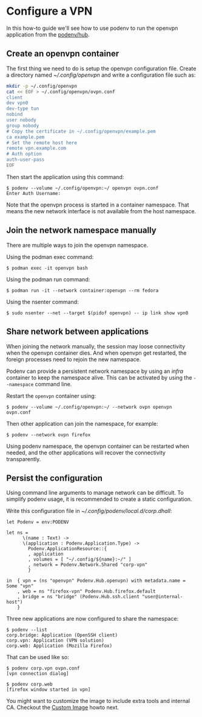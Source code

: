 # Configure a VPN

In this how-to guide we'll see how to use podenv to run the openvpn application
from the [podenv/hub](https://github.com/podenv/hub).

## Create an openvpn container

The first thing we need to do is setup the openvpn configuration file.
Create a directory named *~/.config/openvpn* and write a configuration file
such as:

```bash
mkdir -p ~/.config/openvpn
cat << EOF > ~/.config/openvpn/ovpn.conf
client
dev vpn0
dev-type tun
nobind
user nobody
group nobody
# Copy the certificate in ~/.config/openvpn/example.pem
ca example.pem
# Set the remote host here
remote vpn.example.com
# Auth option
auth-user-pass
EOF
```

Then start the application using this command:

```ShellSession
$ podenv --volume ~/.config/openvpn:~/ openvpn ovpn.conf
Enter Auth Username:
```

Note that the openvpn process is started in a container namespace.
That means the new network interface is not available from the host namespace.

## Join the network namespace manually

There are multiple ways to join the openvpn namespace.

Using the podman exec command:

```console
$ podman exec -it openvpn bash
```

Using the podman run command:

```console
$ podman run -it --network container:openvpn --rm fedora
```

Using the nsenter command:

```console
$ sudo nsenter --net --target $(pidof openvpn) -- ip link show vpn0
```

## Share network between applications

When joining the network manually, the session may loose connectivity when
the openvpn container dies. And when openvpn get restarted, the foreign processes
need to rejoin the new namespace.

Podenv can provide a persistent network namespace by using an *infra*
container to keep the namespace alive. This can be activated by using the
`--namespace` command line.

Restart the `openvpn` container using:

```console
$ podenv --volume ~/.config/openvpn:~/ --network ovpn openvpn ovpn.conf
```

Then other application can join the namespace, for example:

```console
$ podenv --network ovpn firefox
```

Using podenv namespace, the openvpn container can be restarted when needed, and
the other applications will recover the connectivity transparently.


## Persist the configuration

Using command line arguments to manage network can be difficult.
To simplify podenv usage, it is recommended to create a static configuration.

Write this configuration file in *~/.config/podenv/local.d/corp.dhall*:

```dhall
let Podenv = env:PODENV

let ns =
      \(name : Text) ->
      \(application : Podenv.Application.Type) ->
        Podenv.ApplicationResource::{
        , application
        , volumes = [ "~/.config/${name}:~/" ]
        , network = Podenv.Network.Shared "corp-vpn"
        }

in  { vpn = (ns "openvpn" Podenv.Hub.openvpn) with metadata.name = Some "vpn"
    , web = ns "firefox-vpn" Podenv.Hub.firefox.default
    , bridge = ns "bridge" (Podenv.Hub.ssh.client "user@internal-host")
    }
```

Three new applications are now configured to share the namespace:

```ShellSession
$ podenv --list
corp.bridge: Application (OpenSSH client)
corp.vpn: Application (VPN solution)
corp.web: Application (Mozilla Firefox)
```

That can be used like so:

```ShellSession
$ podenv corp.vpn ovpn.conf
[vpn connection dialog]
```

```ShellSession
$ podenv corp.web
[firefox window started in vpn]
```

You might want to customize the image to include extra tools and internal CA.
Checkout the [Custom Image](./image.md) howto next.
